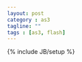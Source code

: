 ```yaml
---
layout: post
category : as3
tagline: ""
tags : [as3, flash]
---
```

{% include JB/setup %}

<script src="/assets/js/swfobject.js">

</script>

<script type="text/javascript">
	var flashvars = {
	};
	var params = {
		menu: "false",
		scale: "noScale",
		allowFullscreen: "true",
		allowScriptAccess: "always",
		bgcolor: "",
		wmode: "direct" 
	};
	var attributes = {
		id:"flash"
	};
	swfobject.embedSWF(
		"/assets/native3d/test8/native3dHaxe.swf", 
		"altContent", "400", "400", "11.0.0", 
		"expressInstall.swf", 
		flashvars, params, attributes);
</script>

<div id="altContent" style="width:400px;height:400px"/>

